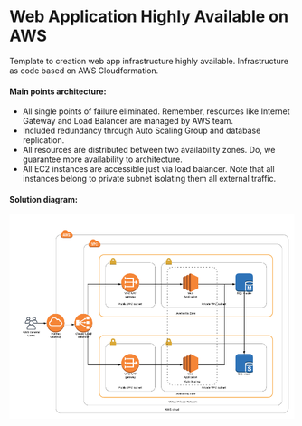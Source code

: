 # Web Application Highly Available on AWS
Template to creation web app infrastructure highly available. Infrastructure as code based on AWS Cloudformation.
<br/>
<h4>Main points architecture:</h4>
<ul>
  <li>All single points of failure eliminated. Remember, resources like Internet Gateway and Load Balancer are managed by AWS team.</li>
  <li>Included redundancy through Auto Scaling Group and database replication.</li>
  <li>All resources  are distributed between two availability zones. Do, we guarantee more availability to architecture.</li>
  <li>All EC2 instances are accessible just via load balancer. Note that all instances belong to private subnet isolating them all external traffic.</li>  
</ul>
<h4>Solution diagram:</h4>
<img src="https://github.com/Waelson/web-app-high-availability-cloudformation/blob/master/Diagram-CloudFormation.png">


